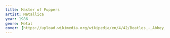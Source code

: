 ```yaml
---
title: Master of Puppers
artist: Metallica
year: 1986
genre: Metal
cover: [https://upload.wikimedia.org/wikipedia/en/4/42/Beatles_-_Abbey_Road.jpg](https://upload.wikimedia.org/wikipedia/en/b/b2/Metallica_-_Master_of_Puppets_cover.jpg)
---
```

